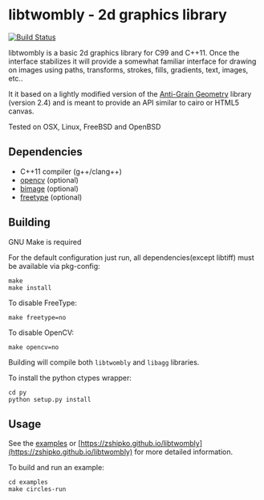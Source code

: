 # libtwombly - 2d graphics library

[![Build Status](https://travis-ci.org/zshipko/libtwombly.svg?branch=master)](https://travis-ci.org/zshipko/libtwombly)

libtwombly is a basic 2d graphics library for C99 and C++11. Once the interface stabilizes it will provide a somewhat familiar interface for drawing on images using paths, transforms, strokes, fills, gradients, text, images,  etc..

It it based on a lightly modified version of the [Anti-Grain Geometry](http://www.antigrain.com/) library (version 2.4) and is meant to provide an API similar to cairo or HTML5 canvas.

Tested on OSX, Linux, FreeBSD and OpenBSD

## Dependencies

- C++11 compiler (g++/clang++)
- [opencv](https://www.opencv.org/) (optional)
- [bimage](https://github.com/zshipko/bimage) (optional)
- [freetype](http://www.freetype.org/) (optional)

## Building
GNU Make is required

For the default configuration just run, all dependencies(except libtiff) must be available via pkg-config:

	make
	make install

To disable FreeType:

    make freetype=no

To disable OpenCV:

    make opencv=no

Building will compile both `libtwombly` and `libagg` libraries.

To install the python ctypes wrapper:

    cd py
    python setup.py install

## Usage

See the [examples](https://github.com/zshipko/libtwombly/tree/master/examples) or [https://zshipko.github.io/libtwombly](https://zshipko.github.io/libtwombly) for more detailed information.

To build and run an example:

    cd examples
    make circles-run

